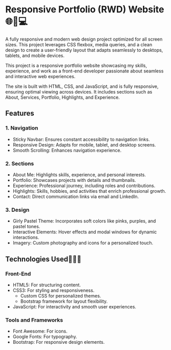 # Responsive Portfolio (RWD) Website 🌐📱💻

A fully responsive and modern web design project optimized for all screen sizes. This project leverages CSS flexbox, media queries, and a clean design to create a user-friendly layout that adapts seamlessly to desktops, tablets, and mobile devices.

This project is a responsive portfolio website showcasing my skills, experience, and work as a front-end developer passionate about seamless and interactive web experiences.

The site is built with HTML, CSS, and JavaScript, and is fully responsive, ensuring optimal viewing across devices. It includes sections such as About, Services, Portfolio, Highlights, and Experience.

## Features

### 1. Navigation
- Sticky Navbar: Ensures constant accessibility to navigation links.
- Responsive Design: Adapts for mobile, tablet, and desktop screens.
- Smooth Scrolling: Enhances navigation experience.
### 2. Sections
- About Me: Highlights skills, experience, and personal interests.
- Portfolio: Showcases projects with details and thumbnails.
- Experience: Professional journey, including roles and contributions.
- Highlights: Skills, hobbies, and activities that enrich professional growth.
- Contact: Direct communication links via email and LinkedIn.
### 3. Design
- Girly Pastel Theme: Incorporates soft colors like pinks, purples, and pastel tones.
- Interactive Elements: Hover effects and modal windows for dynamic interactions.
- Imagery: Custom photography and icons for a personalized touch.

## Technologies Used👩🏽‍💻

### Front-End
- HTML5: For structuring content.
- CSS3: For styling and responsiveness.
  - Custom CSS for personalized themes.
  - Bootstrap framework for layout flexibility.
- JavaScript: For interactivity and smooth user experiences.
  
### Tools and Frameworks
- Font Awesome: For icons.
- Google Fonts: For typography.
- Bootstrap: For responsive design elements.

